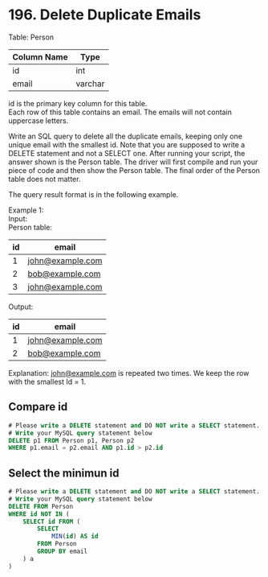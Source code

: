 # 196. Delete Duplicate Emails

Table: Person

| Column Name | Type    |
|-------------|---------|
| id          | int     |
| email       | varchar |

id is the primary key column for this table.   
Each row of this table contains an email. The emails will not contain uppercase letters.
 

Write an SQL query to delete all the duplicate emails, keeping only one unique email with the smallest id. Note that you are supposed to write a DELETE statement and not a SELECT one.
After running your script, the answer shown is the Person table. The driver will first compile and run your piece of code and then show the Person table. The final order of the Person table does not matter.  
  
The query result format is in the following example.   

Example 1:   
Input:    
Person table:

| id | email            |
|-------------|---------|
| 1  | john@example.com |
| 2  | bob@example.com  |
| 3  | john@example.com |

Output: 

| id | email            |
|-------------|---------|
| 1  | john@example.com |
| 2  | bob@example.com  |

Explanation: john@example.com is repeated two times. We keep the row with the smallest Id = 1.   

## Compare id
``` sql
# Please write a DELETE statement and DO NOT write a SELECT statement.
# Write your MySQL query statement below
DELETE p1 FROM Person p1, Person p2
WHERE p1.email = p2.email AND p1.id > p2.id
```

## Select the minimun id
``` sql
# Please write a DELETE statement and DO NOT write a SELECT statement.
# Write your MySQL query statement below
DELETE FROM Person
WHERE id NOT IN (
    SELECT id FROM (
        SELECT 
            MIN(id) AS id
        FROM Person 
        GROUP BY email
    ) a
)
```
